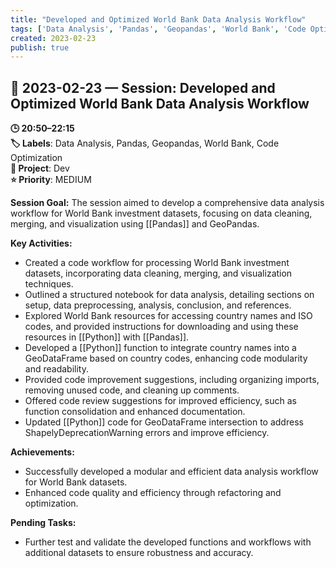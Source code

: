 ```yaml
---
title: "Developed and Optimized World Bank Data Analysis Workflow"
tags: ['Data Analysis', 'Pandas', 'Geopandas', 'World Bank', 'Code Optimization']
created: 2023-02-23
publish: true
---
```


## 📅 2023-02-23 — Session: Developed and Optimized World Bank Data Analysis Workflow

**🕒 20:50–22:15**  
**🏷️ Labels**: Data Analysis, Pandas, Geopandas, World Bank, Code Optimization  
**📂 Project**: Dev  
**⭐ Priority**: MEDIUM  


**Session Goal:**
The session aimed to develop a comprehensive data analysis workflow for World Bank investment datasets, focusing on data cleaning, merging, and visualization using [[Pandas]] and GeoPandas.

**Key Activities:**
- Created a code workflow for processing World Bank investment datasets, incorporating data cleaning, merging, and visualization techniques.
- Outlined a structured notebook for data analysis, detailing sections on setup, data preprocessing, analysis, conclusion, and references.
- Explored World Bank resources for accessing country names and ISO codes, and provided instructions for downloading and using these resources in [[Python]] with [[Pandas]].
- Developed a [[Python]] function to integrate country names into a GeoDataFrame based on country codes, enhancing code modularity and readability.
- Provided code improvement suggestions, including organizing imports, removing unused code, and cleaning up comments.
- Offered code review suggestions for improved efficiency, such as function consolidation and enhanced documentation.
- Updated [[Python]] code for GeoDataFrame intersection to address ShapelyDeprecationWarning errors and improve efficiency.

**Achievements:**
- Successfully developed a modular and efficient data analysis workflow for World Bank datasets.
- Enhanced code quality and efficiency through refactoring and optimization.

**Pending Tasks:**
- Further test and validate the developed functions and workflows with additional datasets to ensure robustness and accuracy.
